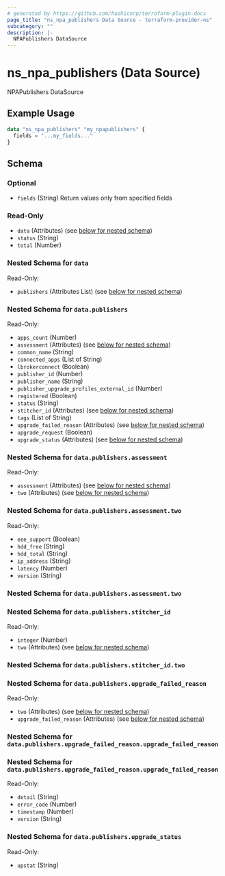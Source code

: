 ```yaml
---
# generated by https://github.com/hashicorp/terraform-plugin-docs
page_title: "ns_npa_publishers Data Source - terraform-provider-ns"
subcategory: ""
description: |-
  NPAPublishers DataSource
---
```


# ns_npa_publishers (Data Source)

NPAPublishers DataSource

## Example Usage

```terraform
data "ns_npa_publishers" "my_npapublishers" {
  fields = "...my_fields..."
}
```

<!-- schema generated by tfplugindocs -->
## Schema

### Optional

- `fields` (String) Return values only from specified fields

### Read-Only

- `data` (Attributes) (see [below for nested schema](#nestedatt--data))
- `status` (String)
- `total` (Number)

<a id="nestedatt--data"></a>
### Nested Schema for `data`

Read-Only:

- `publishers` (Attributes List) (see [below for nested schema](#nestedatt--data--publishers))

<a id="nestedatt--data--publishers"></a>
### Nested Schema for `data.publishers`

Read-Only:

- `apps_count` (Number)
- `assessment` (Attributes) (see [below for nested schema](#nestedatt--data--publishers--assessment))
- `common_name` (String)
- `connected_apps` (List of String)
- `lbrokerconnect` (Boolean)
- `publisher_id` (Number)
- `publisher_name` (String)
- `publisher_upgrade_profiles_external_id` (Number)
- `registered` (Boolean)
- `status` (String)
- `stitcher_id` (Attributes) (see [below for nested schema](#nestedatt--data--publishers--stitcher_id))
- `tags` (List of String)
- `upgrade_failed_reason` (Attributes) (see [below for nested schema](#nestedatt--data--publishers--upgrade_failed_reason))
- `upgrade_request` (Boolean)
- `upgrade_status` (Attributes) (see [below for nested schema](#nestedatt--data--publishers--upgrade_status))

<a id="nestedatt--data--publishers--assessment"></a>
### Nested Schema for `data.publishers.assessment`

Read-Only:

- `assessment` (Attributes) (see [below for nested schema](#nestedatt--data--publishers--assessment--assessment))
- `two` (Attributes) (see [below for nested schema](#nestedatt--data--publishers--assessment--two))

<a id="nestedatt--data--publishers--assessment--assessment"></a>
### Nested Schema for `data.publishers.assessment.two`

Read-Only:

- `eee_support` (Boolean)
- `hdd_free` (String)
- `hdd_total` (String)
- `ip_address` (String)
- `latency` (Number)
- `version` (String)


<a id="nestedatt--data--publishers--assessment--two"></a>
### Nested Schema for `data.publishers.assessment.two`



<a id="nestedatt--data--publishers--stitcher_id"></a>
### Nested Schema for `data.publishers.stitcher_id`

Read-Only:

- `integer` (Number)
- `two` (Attributes) (see [below for nested schema](#nestedatt--data--publishers--stitcher_id--two))

<a id="nestedatt--data--publishers--stitcher_id--two"></a>
### Nested Schema for `data.publishers.stitcher_id.two`



<a id="nestedatt--data--publishers--upgrade_failed_reason"></a>
### Nested Schema for `data.publishers.upgrade_failed_reason`

Read-Only:

- `two` (Attributes) (see [below for nested schema](#nestedatt--data--publishers--upgrade_failed_reason--two))
- `upgrade_failed_reason` (Attributes) (see [below for nested schema](#nestedatt--data--publishers--upgrade_failed_reason--upgrade_failed_reason))

<a id="nestedatt--data--publishers--upgrade_failed_reason--two"></a>
### Nested Schema for `data.publishers.upgrade_failed_reason.upgrade_failed_reason`


<a id="nestedatt--data--publishers--upgrade_failed_reason--upgrade_failed_reason"></a>
### Nested Schema for `data.publishers.upgrade_failed_reason.upgrade_failed_reason`

Read-Only:

- `detail` (String)
- `error_code` (Number)
- `timestamp` (Number)
- `version` (String)



<a id="nestedatt--data--publishers--upgrade_status"></a>
### Nested Schema for `data.publishers.upgrade_status`

Read-Only:

- `upstat` (String)


